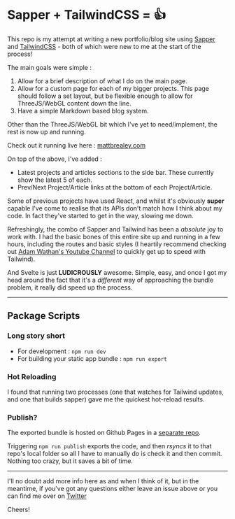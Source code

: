 # Sapper + TailwindCSS = 👍

This repo is my attempt at writing a new portfolio/blog site using [Sapper](https://sapper.svelte.dev/) and [TailwindCSS](https://tailwindcss.com/) - both of which were new to me at the start of the process!

The main goals were simple : 

1. Allow for a brief description of what I do on the main page.
2. Allow for a custom page for each of my bigger projects. This page should follow a set layout, but be flexible enough to allow for ThreeJS/WebGL content down the line.
3. Have a simple Markdown based blog system.

Other than the ThreeJS/WebGL bit which I've yet to need/implement, the rest is now up and running. 

Check out it running live here : [mattbrealey.com](https://mattbrealey.com)

On top of the above, I've added : 

* Latest projects and articles sections to the side bar. These currently show the latest 5 of each.
* Prev/Next Project/Article links at the bottom of each Project/Article.

Some of previous projects have used React, and whilst it's obviously __super__ capable I've come to realise that its APIs don't match how I think about my code. In fact they've started to get in the way, slowing me down.

Refreshingly, the combo of Sapper and Tailwind has been a _absolute_ joy to work with. I had the basic bones of this entire site up and running in a few hours, including the routes and basic styles (I heartily recommend checking out [Adam Wathan's Youtube Channel](https://www.youtube.com/channel/UCy1H38XrN7hi7wHSClfXPqQ) to quickly get up to speed with Tailwind).

And Svelte is just __LUDICROUSLY__ awesome. Simple, easy, and once I got my head around the fact that it's a _different_ way of approaching the bundle problem, it really did speed up the process.

---

## Package Scripts

### Long story short 
* For development : `npm run dev`
* For building your static app bundle : `npm run export`

### Hot Reloading
I found that running two processes (one that watches for Tailwind updates, and one that builds sapper) gave me the quickest hot-reload results.

### Publish?
The exported bundle is hosted on Github Pages in a [separate repo](https://github.com/badgrenola/badgrenola.github.io). 

Triggering `npm run publish` exports the code, and then _rsyncs_ it to that repo's local folder so all I have to manually do is check it and then commit. Nothing too crazy, but it saves a bit of time.

---
I'll no doubt add more info here as and when I think of it, but in the meantime, if you've got any questions either leave an issue above or you can find me over on [Twitter](https://twitter.com/badgrenola)

Cheers!